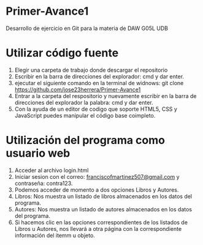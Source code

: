 # Primer-Avance1
Desarrollo de ejercicio en Git para la materia de DAW G05L UDB

# Utilizar código fuente
1. Elegir una carpeta de trabajo donde descargar el repositorio
2. Escribir en la barra de direcciones del explorador: cmd y dar enter.
3. ejecutar el siguiente comando en la terminal de widnows: git clone https://github.com/jose23herrera/Primer-Avance1
4. Entrar a la carpeta del respositorio y nuevamente escribir en la barra de direcciones del explorador la palabra: cmd y dar enter.
5. Con la ayuda de un editor de codigo que soporte HTML5, CSS y JavaScript puedes manipular el código base coimpleto.

# Utilización del programa como usuario web
1. Acceder al archivo login.html
2. Iniciar sesion con el correo: franciscofmartinez507@gmail.com y contraseña: contra123.
3. Podemos acceder de momento a dos opciones Libros y Autores.
4. Libros: Nos muestra un listado de libros almacenados en los datos del programa.
5. Autores: Nos muestra un listado de autores almacenados en los datos del programa.
6. Si hacemos clic en las opciones correspondientes de los listados de Libros u Autores, nos llevará a otra página con la correspondiente información del itemm u objeto.
